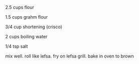 2.5 cups flour

1.5 cups grahm flour

3/4 cup shortening (crisco)

2 cups boiling water

1/4 tsp salt

mix well. roll like lefsa. fry on lefsa grill. bake in oven to brown
